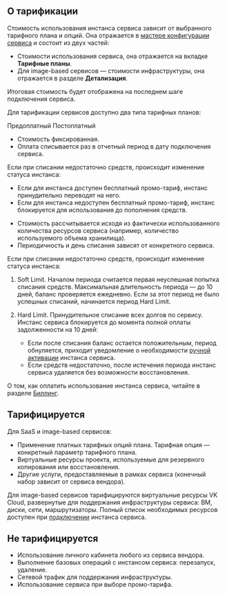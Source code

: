 ## О тарификации

Стоимость использования инстанса сервиса зависит от выбранного тарифного плана и опций. Она отражается в [мастере конфигурации сервиса](../service-management/pr-instance-add) и состоит из двух частей:

- Стоимости использования сервиса, она отражается на вкладке **Тарифные планы**.
- Для image-based сервисов — стоимости инфраструктуры, она отражается в разделе **Детализация**.

Итоговая стоимость будет отображена на последнем шаге подключения сервиса.

Для тарификации сервисов доступно два типа тарифных планов:

<tabs>
<tablist>
<tab>Предоплатный</tab>
<tab>Постоплатный</tab>
</tablist>
<tabpanel>

- Стоимость фиксированная.
- Оплата списывается раз в отчетный период в дату подключения сервиса.

Если при списании недостаточно средств, происходит изменение статуса инстанса:

- Если для инстанса доступен бесплатный промо-тариф, инстанс принудительно переводят на него.
- Если для инстанса недоступен бесплатный промо-тариф, инстанс блокируется для использования до пополнения средств.

</tabpanel>
<tabpanel>

- Стоимость рассчитывается исходя из фактически использованного количества ресурсов сервиса (например, количество используемого объема хранилища).
- Периодичность и день списания зависят от конкретного сервиса.

Если при списании недостаточно средств, происходит изменение статуса инстанса:

1. Soft Limit. Началом периода считается первая неуспешная попытка списания средств. Максимальная длительность периода — до 10 дней, баланс проверяется ежедневно. Если за этот период не было успешных списаний, начинается период Hard Limit.
1. Hard Limit. Принудительное списание всех долгов по сервису. Инстанс сервиса блокируется до момента полной оплаты задолженности на 10 дней:

   - Если после списания баланс остается положительным, период обнуляется, приходит уведомление о необходимости [ручной активации](../service-management/pr-instance-manage#aktivaciya_instansa_servisa) инстанса сервиса.
   - Если средств недостаточно, после истечения периода инстанс сервиса удаляется без возможности восстановления.

</tabpanel>
</tabs>

<info>

О том, как оплатить использование инстанса сервиса, читайте в разделе [Биллинг](/ru/intro/billing).

</info>

## Тарифицируется

Для SaaS и image-based сервисов:

- Применение платных тарифных опций плана. Тарифная опция — конкретный параметр тарифного плана.
- Виртуальные ресурсы проекта, используемые для резервного копирования или восстановления.
- Другие услуги, предоставляемые в рамках сервиса (конечный набор зависит от сервиса вендора).

Для image-based сервисов тарифицируются виртуальные ресурсы VK Cloud, развернутые для поддержания инфраструктуры сервиса: ВМ, диски, сети, маршрутизаторы. Полный список необходимых ресурсов доступен при [подключении](../service-management/pr-instance-add) инстанса сервиса.

## Не тарифицируется

- Использование личного кабинета любого из сервиса вендора.
- Выполнение базовых операций с инстансом сервиса: перезапуск, удаление.
- Сетевой трафик для поддержания инфраструктуры.
- Использование сервиса при выборе промо-тарифа.
